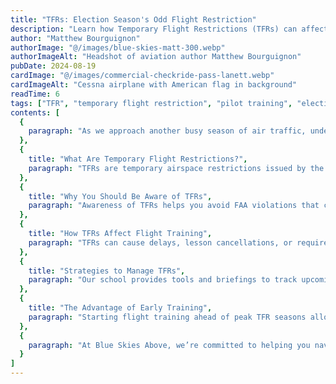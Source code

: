 ```yaml
---
title: "TFRs: Election Season's Odd Flight Restriction"
description: "Learn how Temporary Flight Restrictions (TFRs) can affect your flight training during busy political seasons, and how Blue Skies Above helps student pilots adapt and stay on track."
author: "Matthew Bourguignon"
authorImage: "@/images/blue-skies-matt-300.webp"
authorImageAlt: "Headshot of aviation author Matthew Bourguignon"
pubDate: 2024-08-19
cardImage: "@/images/commercial-checkride-pass-lanett.webp"
cardImageAlt: "Cessna airplane with American flag in background"
readTime: 6
tags: ["TFR", "temporary flight restriction", "pilot training", "election season", "flight planning"]
contents: [
  {
    paragraph: "As we approach another busy season of air traffic, understanding Temporary Flight Restrictions (TFRs) becomes increasingly important for every pilot in training. At Blue Skies Above Flight School in Lanett, AL, we guide our students through the challenges of TFRs to keep their progress on course."
  },
  {
    title: "What Are Temporary Flight Restrictions?",
    paragraph: "TFRs are temporary airspace restrictions issued by the FAA, often for security during VIP travel, major public events, or natural disasters. These restrictions limit or prohibit aircraft operations in affected areas. Understanding and anticipating TFRs is crucial for student pilots, especially when training in and around Lanett, Valley, and West Point."
  },
  {
    title: "Why You Should Be Aware of TFRs",
    paragraph: "Awareness of TFRs helps you avoid FAA violations that could result in penalties or license suspensions. At Blue Skies Above, we emphasize the importance of staying informed and compliant, reinforcing safe and responsible flying practices."
  },
  {
    title: "How TFRs Affect Flight Training",
    paragraph: "TFRs can cause delays, lesson cancellations, or require rerouting. While frustrating, these disruptions are part of real-world flying. At Blue Skies Above, we use them as teaching opportunities to foster flexibility. During TFR periods, students pivot to ground instruction or simulator training to keep learning uninterrupted."
  },
  {
    title: "Strategies to Manage TFRs",
    paragraph: "Our school provides tools and briefings to track upcoming TFRs. Students are encouraged to plan flights accordingly, especially if heading toward metro areas with frequent VIP visits. We also offer simulator sessions and ground school during TFRs, ensuring progress continues regardless of airspace limitations."
  },
  {
    title: "The Advantage of Early Training",
    paragraph: "Starting flight training ahead of peak TFR seasons allows students to build skills and hit milestones before disruptions occur. By maximizing flying time early on, you stay ahead and reduce the impact of seasonal restrictions."
  },
  {
    paragraph: "At Blue Skies Above, we’re committed to helping you navigate TFRs with confidence. With the right mindset, tools, and support, you can stay on course toward earning your wings—no matter what airspace changes lie ahead. Contact us today to learn more about optimizing your flight schedule."
  }
]
---
```

